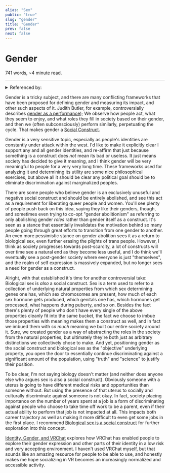 ```yaml
---
alias: "Sex"
public: "true"
slug: "gender"
title: "Gender"
prev: false
next: false
---
```

<script setup>
import { data } from '../../git.data.ts';
import { useData } from 'vitepress';
const pageData = useData();
</script>
<h1 class="p-name">Gender</h1>
<p>741 words, ~4 minute read. <span v-html="data[`site/${pageData.page.value.relativePath}`]" /></p>
<hr/>

<details><summary>Referenced by:</summary><a href="/garden/gender-performativity/index.md">Gender Performativity</a><a href="/garden/social-constructs/index.md">Social Constructs</a><a href="/garden/trans-athletes-in-sports/index.md">Trans athletes in sports</a></details>

Gender is a tricky subject, and there are many conflicting frameworks that have been proposed for defining gender and measuring its impact, and other such aspects of it. Judith Butler, for example, controversially describes [gender as a performance](/garden/gender-performativity/index.md)); We observe how people act, what they seem to enjoy, and what roles they fill in society based on their gender, and then we (often subconsciously) perform similarly, perpetuating the cycle. That makes gender a [Social Construct](/garden/social-constructs/index.md).

Gender is a very sensitive topic, especially as people's identities are constantly under attack within the west. I'd like to make it explicitly clear I support any and all gender identities, and re-affirm that just because something is a construct does _not_ mean its bad or useless. It just means society has decided to give it meaning, and I think gender will be very meaningful to people for a very very long time. These frameworks used for analyzing it and determining its utility are some nice philosophical exercises, but above all it should be clear any political goal should be to eliminate discrimination against marginalized peoples.

There are some people who believe gender is an exclusively unuseful and negative social construct and should be entirely abolished, and see this act as a requirement for liberating queer people and women. You'll see plenty of people push back on this idea, saying they like their genders, though, and sometimes even trying to co-opt "gender abolitionism" as referring to only abolishing gender _roles_ rather than gender itself as a construct. It's seen as a stance that essentially invalidates the motivation behind so many people going through great efforts to transition from one gender to another. An even more pessimistic stance on gender abolition sees it as a return to biological sex, even further erasing the plights of trans people. However, I think as society progresses towards post-scarcity, a lot of constructs will over time see a natural end as they become less useful, and I do think we'll eventually see a post-gender society where everyone is just "themselves", and the realm of self expression is massively expanded, but no longer sees a need for gender as a construct.

Alright, with that established it's time for another controversial take: Biological sex is _also_ a social construct. Sex is a term used to refer to a collection of underlying natural properties from which sex determining genes one has, which sex chromosomes are present, how much of each sex hormone gets produced, which genitals one has, which hormones get processed, what happens during puberty, and so on. Besides the fact there's plenty of people who don't have every single of the above properties cleanly fit into the same bucket, the fact we choose to imbue those properties with meaning makes them a construct as well, and in fact we imbued them with _so much_ meaning we built our entire society around it. Sure, we created gender as a way of abstracting the roles in the society from the natural properties, but ultimately they're both just as arbitrary distinctions we collectively chose to make. And yet, positioning gender as the social construct and biological sex as the "objective" underlying property, you open the door to essentially continue discriminating against a significant amount of the population, using "truth" and "science" to justify their position.

To be clear, I'm not saying biology doesn't matter (and neither does anyone else who argues sex is also a social construct). Obviously someone with a uterus is going to have different medical risks and opportunities than someone without. But using the presence of that uterus to socially and culturally discriminate against someone is not okay. In fact, society placing importance on the number of years spent at a job is a form of discriminating against people who choose to take time off work to be a parent, even if their actual ability to perform that job is not impacted at all. This impacts both career trajectory as well as making it more difficult to even get some jobs in the first place. I recommend [Biological sex is a social construct](https://growinguptransgender.com/2018/11/01/biological-sex-is-a-social-construct/) for further exploration into this concept.

[Identity, Gender, and VRChat](thttps://youtu.be/5v_Dl7i4Bcw) explores how VRChat has enabled people to explore their gender expression and other parts of their identity in a low risk and very accepting environment. I haven't used VRChat myself, but that sounds like an amazing resource for people to be able to use, and honestly makes me hope socializing in VR becomes an increasingly normalized and accessible activity.